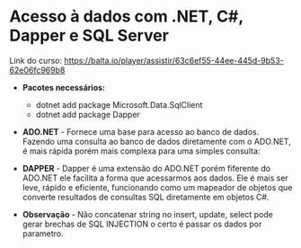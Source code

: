 # Acesso à dados com .NET, C#, Dapper e SQL Server
Link do curso: https://balta.io/player/assistir/63c6ef55-44ee-445d-9b53-62e06fc969b8

- **Pacotes necessários:**
    - dotnet add package Microsoft.Data.SqlClient
    - dotnet add package Dapper

- **ADO.NET** - Fornece uma base para acesso ao banco de dados.
Fazendo uma consulta ao banco de dados diretamente com o ADO.NET, é mais rápida porém mais complexa para uma simples consulta:

- **DAPPER** - Dapper é uma extensão do ADO.NET porém fiferente do ADO.NET ele facilita a forma que acessarmos aos dados. Ele é mais ser leve, rápido e eficiente, funcionando como um mapeador de objetos que converte resultados de consultas SQL diretamente em objetos C#.

- **Observação** - Não concatenar string no insert, update, select pode gerar brechas de SQL INJECTION o certo é passar os dados por parametro.

